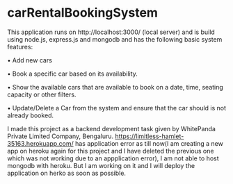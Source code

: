 # carRentalBookingSystem
This application runs on http://localhost:3000/ (local server) and is build using node.js, express.js and mongodb
and has the following basic system features:

• Add new cars 

• Book a specific car based on its availability.

• Show the available cars that are available to book on a date, time, seating capacity or other filters.

• Update/Delete a Car from the system and ensure that the car should is not already booked.

I made this project as a backend development task given by WhitePanda Private Limited Company, Bengaluru.
https://limitless-hamlet-35163.herokuapp.com/ has application error as till now(I am creating a new app on heroku again for this project and I have deleted the previous one which was not working due to an appplication error), I am not able to host mongodb with heroku.
But I am working on it and I will deploy the application on herko as soon as possible.
